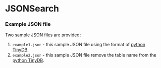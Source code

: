 # JSONSearch

### Example JSON file

Two sample JSON files are provided:

1. `example1.json` - this sample JSON file using the format of [python TinyDB](https://tinydb.readthedocs.io/en/latest/).
2. `example2.json` - this sample JSON file remove the table name from the [python TinyDB](https://tinydb.readthedocs.io/en/latest/).
